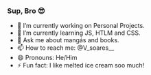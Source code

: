 ### Sup, Bro 😎



- 🔭 I’m currently working on Personal Projects.
- 🌱 I’m currently learning JS, HTLM and CSS.
- 💬 Ask me about mangás and books.
- 📫 How to reach me: @V_soares__
- 😄 Pronouns: He/Him
- ⚡ Fun fact: I like melted ice cream soo much!

